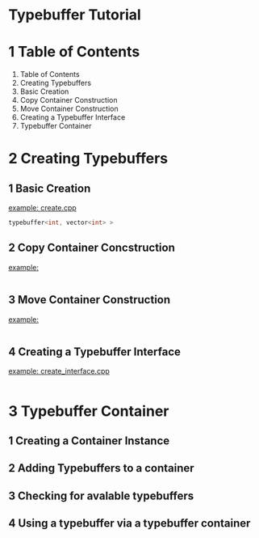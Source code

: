 Typebuffer Tutorial
==========================================================================

1 Table of Contents
==========================================================================
1. Table of Contents
2. Creating Typebuffers
  1. Basic Creation
  2. Copy Container Construction
  3. Move Container Construction
  2. Creating a Typebuffer Interface
3. Typebuffer Container

2 Creating Typebuffers
==========================================================================
1 Basic Creation
--------------------------------------------------------------------------
[example: create.cpp](../example/typebuffer/create.cpp)

```c++
typebuffer<int, vector<int> >
```

2 Copy Container Concstruction
--------------------------------------------------------------------------
[example: ](../example/typebuffer/)

```c++
```
3 Move Container Construction
--------------------------------------------------------------------------
[example: ](../example/typebuffer/)

```c++
```

4 Creating a Typebuffer Interface
--------------------------------------------------------------------------
[example: create_interface.cpp](../example/typebuffer/create_interface.cpp
)

```c++
```

3 Typebuffer Container
==========================================================================
1 Creating a Container Instance
--------------------------------------------------------------------------

2 Adding Typebuffers to a container
--------------------------------------------------------------------------

3 Checking for avalable typebuffers
--------------------------------------------------------------------------

4 Using a typebuffer via a typebuffer container
--------------------------------------------------------------------------

